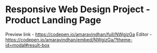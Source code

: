 # Responsive Web Design Project - Product Landing Page

Preview link - https://codepen.io/amaravindhan/full/NWgjzGa
Editor - https://codepen.io/amaravindhan/embed/NWgjzGa/?theme-id=modal#result-box

